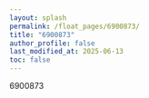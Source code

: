 ```yaml
---
layout: splash
permalink: /float_pages/6900873/
title: "6900873"
author_profile: false
last_modified_at: 2025-06-13
toc: false
---
```

 
6900873
